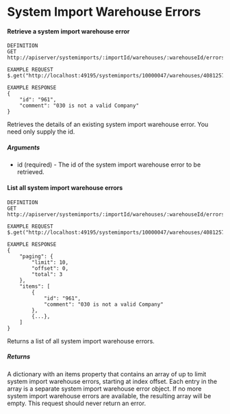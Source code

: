 # System Import Warehouse Errors

#### Retrieve a system import warehouse error

```
DEFINITION
GET http://apiserver/systemimports/:importId/warehouses/:warehouseId/errors/:id

EXAMPLE REQUEST
$.get("http://localhost:49195/systemimports/10000047/warehouses/40812571/errors/961");

EXAMPLE RESPONSE
{
    "id": "961",
    "comment": "030 is not a valid Company"
}

```

Retrieves the details of an existing system import warehouse error. You need only supply the id.

##### Arguments

* id (required) - The id of the system import warehouse error to be retrieved.

#### List all system import warehouse errors

```
DEFINITION
GET http://apiserver/systemimports/:importId/warehouses/:warehouseId/errors

EXAMPLE REQUEST
$.get("http://localhost:49195/systemimports/10000047/warehouses/40812571/errors");

EXAMPLE RESPONSE
{
    "paging": {
        "limit": 10,
        "offset": 0,
        "total": 3
    },
    "items": [
        {
            "id": "961",
            "comment": "030 is not a valid Company"
        },
        {...},
    ]
}

```

Returns a list of all system import warehouse errors.

##### Returns

A dictionary with an items property that contains an array of up to limit system import warehouse errors, starting at index offset. Each entry in the array is a separate system import warehouse error object. If no more system import warehouse errors are available, the resulting array will be empty. This request should never return an error.